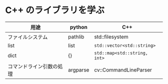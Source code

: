 # C++ のライブラリを学ぶ

| 用途 | python | C++ |
| ---- | ------ | ---- |
| ファイルシステム | pathlib | std::filesystem |
| list | list | `std::vector<std::string>` |
| dict | {}   | `std::map<std::string, int>` |
| コマンドライン引数の処理 | argparse | cv::CommandLineParser |
